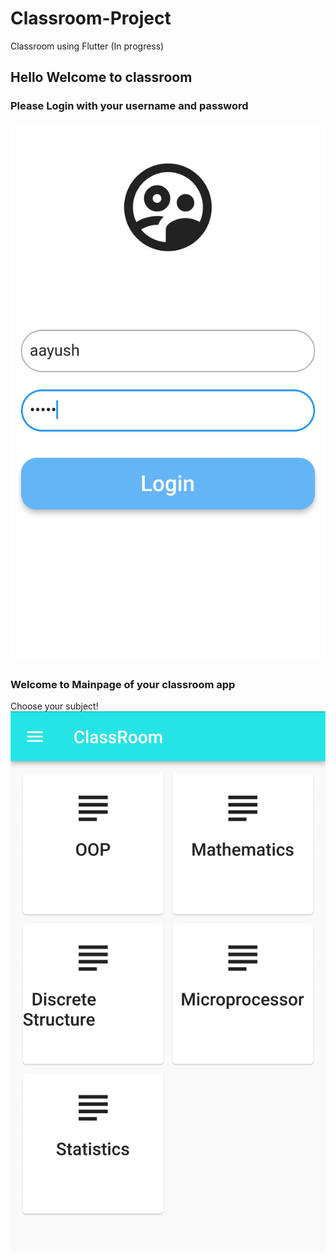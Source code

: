 # Classroom-Project
Classroom using Flutter (In progress)

## Hello Welcome to classroom
### Please Login with your username and password
![alt text](https://github.com/Aayush-Basnet/Classroom-Project/blob/9a5925717a5977af9d90bc6597f0a2e52c5f4edf/classroom%20project/classroom%20login%20pag.png)

### Welcome to Mainpage of your classroom app
Choose your subject!
![alt text](https://github.com/Aayush-Basnet/Classroom-Project/blob/7826a92710fe9b67c2e6a5dab5f47c63ba4d0bd3/classroom%20project/classroom%20homepage.png)
